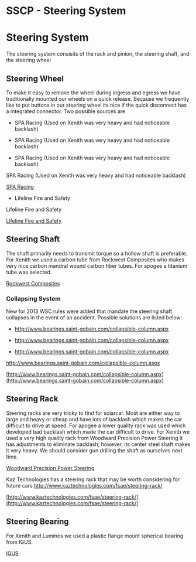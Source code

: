 # SSCP - Steering System

# Steering System

The steering system consisits of the rack and pinion, the steering shaft, and the steering wheel

## Steering Wheel

[](#h.sjksbg7dak12)

To make it easy to remove the wheel during ingress and egress we have traditionally mounted our wheels on a quick release. Because we frequently like to put buttons in our steering wheel its nice if the quick disconnect has a integrated connector. Two possible sources are

* SPA Racing (Used on Xenith was very heavy and had noticeable backlash)
* SPA Racing (Used on Xenith was very heavy and had noticeable backlash)

* SPA Racing (Used on Xenith was very heavy and had noticeable backlash)

SPA Racing (Used on Xenith was very heavy and had noticeable backlash)

[SPA Racing](http://www.hrpworld.com/index.cfm?tpc=SPA-QRE1-Electric-Steering-Wheel-Quick-Release-System&form_prod_id=6057&action=product)

* Lifeline Fire and Safety

Lifeline Fire and Safety

[Lifeline Fire and Safety](http://www.lifeline-fire.co.uk/motorsport/products.asp?page=quick-release-steering-boss-19)

## Steering Shaft

[](#h.y9vmj7j1jys0)

The shaft primarily needs to transmit torque so a hollow shaft is preferable. For Xenith we used a carbon tube from Rockwest Composites who makes very nice carbon mandral wound carbon fiber tubes. For apogee a titanium tube was selected. 

[ Rockwest Composites](http://www.rockwestcomposites.com/browse/round-carbon-fiber-tubing)

### Collapsing System

[](#h.mo0icv7lx0fc)

New for 2013 WSC rules were added that mandate the steering shaft collapses in the event of an accident. Possible solutions are listed below:

* http://www.bearings.saint-gobain.com/collapsible-column.aspx
* http://www.bearings.saint-gobain.com/collapsible-column.aspx

* http://www.bearings.saint-gobain.com/collapsible-column.aspx

http://www.bearings.saint-gobain.com/collapsible-column.aspx

[http://www.bearings.saint-gobain.com/collapsible-column.aspx](http://www.bearings.saint-gobain.com/collapsible-column.aspx)

## Steering Rack

[](#h.n4hajl9smbof)

Steering racks are very tricky to find for solarcar. Most are either way to large and heavy or cheap and have lots of backlash which makes the car difficult to drive at speed. For apogee a lower quality rack was used which developed bad backlash which made the car difficult to drive. For Xenith we used a very high quality rack from Woodward Precision Power Steering it has adjustments to eliminate backlash; however, its center steel shaft makes it very heavy. We should consider gun drilling the shaft as ourselves next time. 

[ Woodward Precision Power Steering](http://www.woodwardsteering.com/index.php?option=com_content&view=article&id=679&Itemid=581)

Kaz Technologies has a steering rack that may be worth considering for future cars http://www.kaztechnologies.com/fsae/steering-rack/

[http://www.kaztechnologies.com/fsae/steering-rack/](http://www.kaztechnologies.com/fsae/steering-rack/)

## Steering Bearing

[](#h.e3t9jvf9r93y)

For Xenith and Luminos we used a plastic flange mount spherical bearing from IGUS.  

[ IGUS](http://www.igus.com/wpck/default.aspx?pagenr=3772&C=US&L=en)


